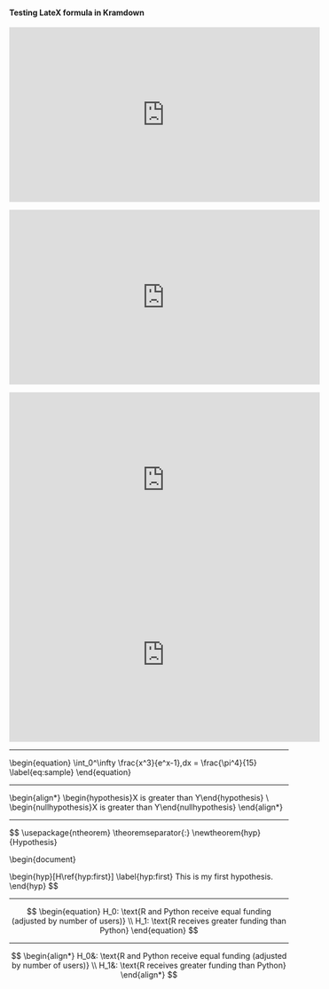 #### Testing LateX formula in Kramdown

<p>
<iframe width="560" height="315" src="https://www.youtube.com/embed/_dRXVp_kk7w" frameborder="0" allow="accelerometer; autoplay; encrypted-media; gyroscope; picture-in-picture" allowfullscreen></iframe>
</p>

<p>
<iframe width="560" height="315" src="https://www.youtube.com/embed/rQUym4rbD_E" frameborder="0" allow="accelerometer; autoplay; encrypted-media; gyroscope; picture-in-picture" allowfullscreen></iframe>
</p>


<iframe width="560" height="315" src="https://www.youtube.com/embed/7d2qFLeYvRc" frameborder="0" allow="accelerometer; autoplay; encrypted-media; gyroscope; picture-in-picture" allowfullscreen></iframe>

<iframe width="560" height="315" src="https://www.youtube.com/embed/Q-cS5FQ_Sb4" frameborder="0" allow="accelerometer; autoplay; encrypted-media; gyroscope; picture-in-picture" allowfullscreen></iframe>


---

\begin{equation}
\int_0^\infty \frac{x^3}{e^x-1}\,dx = \frac{\pi^4}{15}
\label{eq:sample}
\end{equation}

---

\begin{align*}
\begin{hypothesis}X is greater than Y\end{hypothesis}
\\
\begin{nullhypothesis}X is greater than Y\end{nullhypothesis}
\end{align*}

---

$$
\usepackage{ntheorem}
\theoremseparator{:}
\newtheorem{hyp}{Hypothesis}

\begin{document}

\begin{hyp}[H\ref{hyp:first}] \label{hyp:first}
This is my first hypothesis.
\end{hyp}
$$

---

$$
\begin{equation}
   H_0: \text{R and Python receive equal funding (adjusted by number of users)}
   \\
   H_1: \text{R receives greater funding than Python}
\end{equation}
$$

---

$$
\begin{align*}
   H_0&: \text{R and Python receive equal funding (adjusted by number of users)}
   \\
   H_1&: \text{R receives greater funding than Python}
\end{align*}
$$

